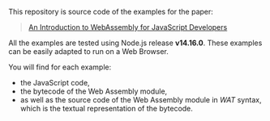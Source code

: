This repository is source code of the examples for the paper: 
> [An Introduction to WebAssembly for JavaScript Developers](https://pascalpares.github.io/webassembly)

All the examples are tested using Node.js release **v14.16.0**. These examples can be easily adapted to run on a Web Browser.

You will find for each example:
- the JavaScript code, 
- the bytecode of the Web Assembly module,
- as well as the source code of the Web Assembly module in *WAT* syntax, which is the textual representation of the bytecode.

